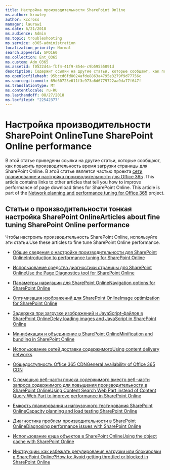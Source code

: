 ```yaml
---
title: Настройка производительности SharePoint Online
ms.author: krowley
author: kccross
manager: laurawi
ms.date: 6/21/2018
ms.audience: Admin
ms.topic: troubleshooting
ms.service: o365-administration
localization_priority: Normal
search.appverid: SPO160
ms.collection: Ent_O365
ms.custom: Adm_O365
ms.assetid: f0522d4a-fbf4-41f9-854e-c9b59555091d
description: Содержит ссылки на другие статьи, которые сообщают, как повысить производительность время загрузки страницы для SharePoint Online.
ms.openlocfilehash: 95bccd6fd8024afde8863a4795e3279f9d77756c
ms.sourcegitcommit: 69d60723e611f3c973a6d6779722aa9da77f647f
ms.translationtype: MT
ms.contentlocale: ru-RU
ms.lasthandoff: 08/27/2018
ms.locfileid: "22542377"
---
```

# <a name="tune-sharepoint-online-performance"></a><span data-ttu-id="eb0f2-103">Настройка производительности SharePoint Online</span><span class="sxs-lookup"><span data-stu-id="eb0f2-103">Tune SharePoint Online performance</span></span>

<span data-ttu-id="eb0f2-p101">В этой статье приведены ссылки на другие статьи, которые сообщают, как повысить производительность время загрузки страницы для SharePoint Online. В этой статье является частью проекта [сети планирование и настройка производительности для Office 365](https://aka.ms/tune) .</span><span class="sxs-lookup"><span data-stu-id="eb0f2-p101">This article contains links to other articles that tell you how to improve performance of page download times for SharePoint Online. This article is part of the [Network planning and performance tuning for Office 365](https://aka.ms/tune) project.</span></span>
   
## <a name="articles-about-fine-tuning-sharepoint-online-performance"></a><span data-ttu-id="eb0f2-106">Статьи о производительности тонкая настройка SharePoint Online</span><span class="sxs-lookup"><span data-stu-id="eb0f2-106">Articles about fine tuning SharePoint Online performance</span></span>

<span data-ttu-id="eb0f2-107">Чтобы настроить производительность SharePoint Online, используйте эти статьи.</span><span class="sxs-lookup"><span data-stu-id="eb0f2-107">Use these articles to fine tune SharePoint Online performance.</span></span>
  
- [<span data-ttu-id="eb0f2-108">Общие сведения о настройке производительности для SharePoint Online</span><span class="sxs-lookup"><span data-stu-id="eb0f2-108">Introduction to performance tuning for SharePoint Online</span></span>](introduction-to-performance-tuning-for-sharepoint-online.md)
    
- [<span data-ttu-id="eb0f2-109">Использование средства диагностики страницы для SharePoint Online</span><span class="sxs-lookup"><span data-stu-id="eb0f2-109">Use the Page Diagnostics tool for SharePoint Online</span></span>](page-diagnostics-for-spo.md)
    
- [<span data-ttu-id="eb0f2-110">Параметры навигации для SharePoint Online</span><span class="sxs-lookup"><span data-stu-id="eb0f2-110">Navigation options for SharePoint Online</span></span>](navigation-options-for-sharepoint-online.md)
    
- [<span data-ttu-id="eb0f2-111">Оптимизация изображений для SharePoint Online</span><span class="sxs-lookup"><span data-stu-id="eb0f2-111">Image optimization for SharePoint Online</span></span>](image-optimization-for-sharepoint-online.md)
    
- [<span data-ttu-id="eb0f2-112">Задержка при загрузке изображений и JavaScript-файлов в SharePoint Online</span><span class="sxs-lookup"><span data-stu-id="eb0f2-112">Delay loading images and JavaScript in SharePoint Online</span></span>](delay-loading-images-and-javascript-in-sharepoint-online.md)
    
- [<span data-ttu-id="eb0f2-113">Минификация и объединение в SharePoint Online</span><span class="sxs-lookup"><span data-stu-id="eb0f2-113">Minification and bundling in SharePoint Online</span></span>](minification-and-bundling-in-sharepoint-online.md)
    
- [<span data-ttu-id="eb0f2-114">Использование сетей доставки содержимого</span><span class="sxs-lookup"><span data-stu-id="eb0f2-114">Using content delivery networks</span></span>](using-content-delivery-networks-with-sharepoint-online.md)
    
 - [<span data-ttu-id="eb0f2-115">Общедоступность Office 365 CDN</span><span class="sxs-lookup"><span data-stu-id="eb0f2-115">General availability of Office 365 CDN</span></span>](https://dev.office.com/blogs/general-availability-of-office-365-cdn)
    
- [<span data-ttu-id="eb0f2-116">С помощью веб-части поиска содержимого вместо веб-части запроса содержимого для повышения производительности в SharePoint Online</span><span class="sxs-lookup"><span data-stu-id="eb0f2-116">Using Content Search Web Part instead of Content Query Web Part to improve performance in SharePoint Online</span></span>](using-content-search-web-part-instead-of-content-query-web-part-to-improve-perfo.md)
    
- [<span data-ttu-id="eb0f2-117">Емкость планирования и нагрузочного тестирования SharePoint Online</span><span class="sxs-lookup"><span data-stu-id="eb0f2-117">Capacity planning and load testing SharePoint Online</span></span>](capacity-planning-and-load-testing-sharepoint-online.md)
    
- [<span data-ttu-id="eb0f2-118">Диагностика проблем производительности в SharePoint Online</span><span class="sxs-lookup"><span data-stu-id="eb0f2-118">Diagnosing performance issues with SharePoint Online</span></span>](diagnosing-performance-issues-with-sharepoint-online.md)
    
- [<span data-ttu-id="eb0f2-119">Использование кэша объектов в SharePoint Online</span><span class="sxs-lookup"><span data-stu-id="eb0f2-119">Using the object cache with SharePoint Online</span></span>](using-the-object-cache-with-sharepoint-online.md)
    
- [<span data-ttu-id="eb0f2-120">Инструкции: как избежать регулирования нагрузки или блокировки в SharePoint Online?</span><span class="sxs-lookup"><span data-stu-id="eb0f2-120">How to: Avoid getting throttled or blocked in SharePoint Online</span></span>](https://msdn.microsoft.com/en-us/library/office/dn889829.aspx)
    

